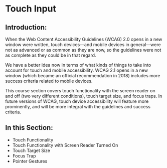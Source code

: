 # Touch Input

## Introduction:

When the Web Content Accessibility Guidelines (WCAG) 2.0 opens in a new window were written, touch devices—and mobile devices in general—were not as advanced or as common as they are now, so the guidelines were not as complete as they could be in that regard.

We have a better idea now in terms of what kinds of things to take into account for touch and mobile accessibility. WCAG 2.1 opens in a new window (which became an official recommendation in 2018) includes more success criteria related to mobile devices.

This course section covers touch functionality with the screen reader on and off (two very different conditions), touch target size, and focus traps. In future versions of WCAG, touch device accessibility will feature more prominently, and will be more integral with the guidelines and success criteria.

## In this Section:

- Touch Functionality
- Touch Functionality with Screen Reader Turned On
- Touch Target Size
- Focus Trap
- Pointer Gestures